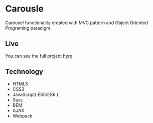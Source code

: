 # Carousle

Carousel functionality created with MVC pattern and Object Oriented Programing paradigm

## Live

You can see the full project [here](https://boring-shaw-ea1dc0.netlify.com/)

## Technology

- HTML5
- CSS3
- JavaScript( ES5/ES6 )
- Sass
- BEM
- AJAX
- Webpack
